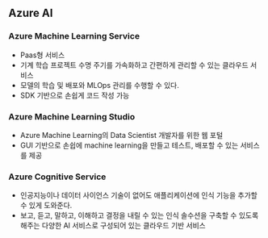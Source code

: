 ## Azure AI

### Azure Machine Learning Service
- Paas형 서비스
- 기계 학습 프로젝트 수명 주기를 가속화하고 간편하게 관리할 수 있는 클라우드 서비스
- 모델의 학습 및 배포와 MLOps 관리를 수행할 수 있다.
- SDK 기반으로 손쉽게 코드 작성 가능

### Azure Machine Learning Studio
- Azure Machine Learning의 Data Scientist 개발자를 위한 웹 포털
- GUI 기반으로 손쉽에 machine learning을 만들고 테스트, 배포할 수 있는 서비스를 제공

### Azure Cognitive Service
- 인공지능이나 데이터 사이언스 기술이 없어도 애플리케이션에 인식 기능을 추가할 수 있게 도와준다.
- 보고, 듣고, 말하고, 이해하고 결정을 내릴 수 있는 인식 솔수션을 구축할 수 있도록 해주는 다양한 AI 서비스로 구성되어 있는 클라우드 기반 서비스

